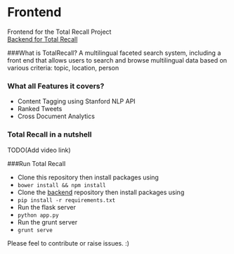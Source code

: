 # Frontend

Frontend for the Total Recall Project   
[Backend for Total Recall](https://github.com/apoorva11029/Total-Recall) 

###What is TotalRecall?
A multilingual faceted search system, including a front end that allows
users to search and browse multilingual data based on various criteria: topic, location, person

### What all Features it covers?
- Content Tagging using Stanford NLP API
- Ranked Tweets
- Cross Document Analytics

### Total Recall in a nutshell
TODO(Add video link)

###Run Total Recall
- Clone this repository then install packages using     
- `bower install && npm install`   
- Clone the [backend](https://github.com/apoorva11029/Total-Recall) repository then install packages using
- `pip install -r requirements.txt`    
- Run the flask server    
- `python app.py`    
- Run the grunt server
- `grunt serve`


Please feel to contribute or raise issues. :)

